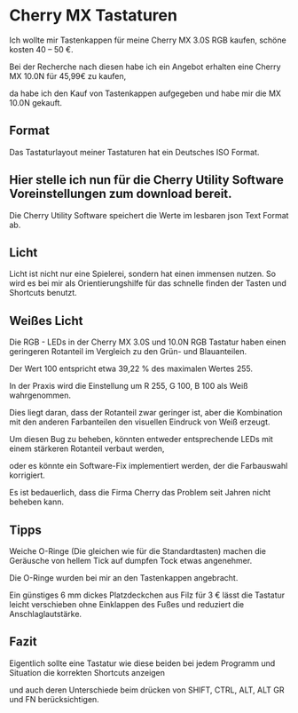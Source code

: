 # Cherry MX Tastaturen

Ich wollte mir Tastenkappen für meine Cherry MX 3.0S RGB kaufen, schöne kosten 40 – 50 €.

Bei der Recherche nach diesen habe ich ein Angebot erhalten eine Cherry MX 10.0N für 45,99€ zu kaufen, 

da habe ich den Kauf von Tastenkappen aufgegeben und habe mir die MX 10.0N gekauft.

## Format
Das Tastaturlayout meiner Tastaturen hat ein Deutsches ISO Format.

## Hier stelle ich nun für die Cherry Utility Software Voreinstellungen zum download bereit. 
Die Cherry Utility Software speichert die Werte im lesbaren json Text Format ab.

## Licht
Licht ist nicht nur eine Spielerei, sondern hat einen immensen nutzen.
So wird es bei mir als Orientierungshilfe für das schnelle finden der Tasten und Shortcuts benutzt.

## Weißes Licht
Die RGB - LEDs in der Cherry MX 3.0S und 10.0N RGB Tastatur haben einen geringeren Rotanteil im Vergleich zu den Grün- und Blauanteilen. 

Der Wert 100 entspricht etwa 39,22 % des maximalen Wertes 255.

In der Praxis wird die Einstellung um R 255, G 100, B 100 als Weiß wahrgenommen. 

Dies liegt daran, dass der Rotanteil zwar geringer ist, aber die Kombination mit den anderen Farbanteilen den visuellen Eindruck von Weiß erzeugt.

Um diesen Bug zu beheben, könnten entweder entsprechende LEDs mit einem stärkeren Rotanteil verbaut werden, 

oder es könnte ein Software-Fix implementiert werden, der die Farbauswahl korrigiert.

Es ist bedauerlich, dass die Firma Cherry das Problem seit Jahren nicht beheben kann.

## Tipps
Weiche O-Ringe (Die gleichen wie für die Standardtasten) machen die Geräusche von hellem Tick auf dumpfen Tock etwas angenehmer. 

Die O-Ringe wurden bei mir an den Tastenkappen angebracht.

Ein günstiges 6 mm dickes Platzdeckchen aus Filz für 3 € lässt die Tastatur leicht verschieben ohne Einklappen des Fußes und reduziert die Anschlaglautstärke.

## Fazit
Eigentlich sollte eine Tastatur wie diese beiden bei jedem Programm und Situation die korrekten Shortcuts anzeigen 

und auch deren Unterschiede beim drücken von SHIFT, CTRL, ALT, ALT GR und FN berücksichtigen.

